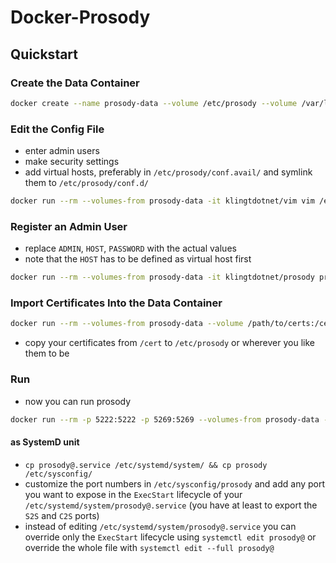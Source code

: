 # Docker-Prosody

## Quickstart

### Create the Data Container

```sh
docker create --name prosody-data --volume /etc/prosody --volume /var/log/prosody --volume /var/lib/prosody klingtdotnet/prosody
```

### Edit the Config File

- enter admin users
- make security settings
- add virtual hosts, preferably in `/etc/prosody/conf.avail/` and symlink them to `/etc/prosody/conf.d/`

```sh
docker run --rm --volumes-from prosody-data -it klingtdotnet/vim vim /etc/prosody/prosody.cfg.lua
```

### Register an Admin User

- replace `ADMIN`, `HOST`, `PASSWORD` with the actual values
- note that the `HOST` has to be defined as virtual host first

```sh
docker run --rm --volumes-from prosody-data -it klingtdotnet/prosody prosodyctl register ADMIN HOST PASSWORD
```

### Import Certificates Into the Data Container

```sh
docker run --rm --volumes-from prosody-data --volume /path/to/certs:/cert -it klingtdotnet/prosody /bin/bash
```

- copy your certificates from `/cert` to `/etc/prosody` or wherever you like them to be

### Run

- now you can run prosody

```sh
docker run --rm -p 5222:5222 -p 5269:5269 --volumes-from prosody-data -it klingtdotnet/prosody prosodyctl start
```

#### as SystemD unit

- `cp prosody@.service /etc/systemd/system/ && cp prosody /etc/sysconfig/`
- customize the port numbers in `/etc/sysconfig/prosody` and add any port you want to expose in the `ExecStart` lifecycle of your `/etc/systemd/system/prosody@.service` (you have at least to export the `S2S` and `C2S` ports)
- instead of editing `/etc/systemd/system/prosody@.service` you can override only the `ExecStart` lifecycle using `systemctl edit prosody@` or override the whole file with `systemctl edit --full prosody@`
